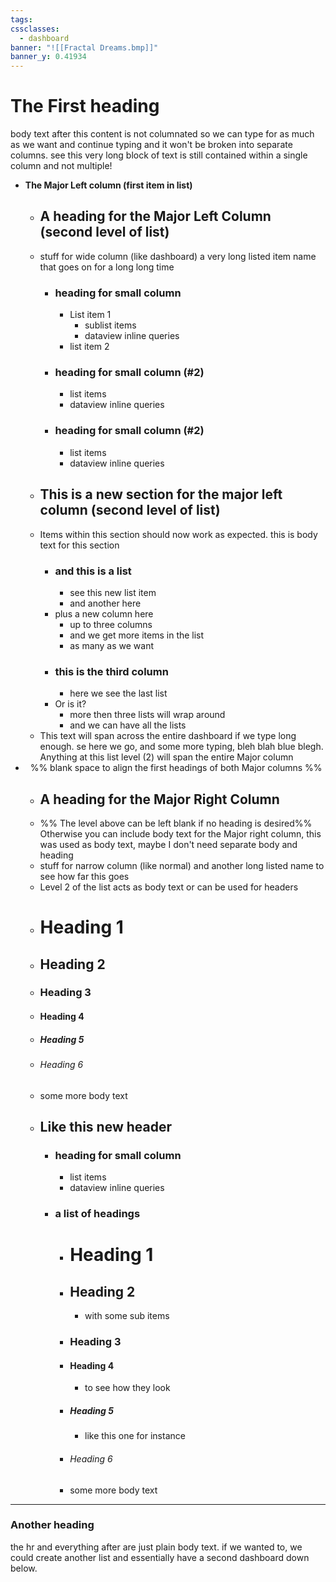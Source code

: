 ```yaml
---
tags: 
cssclasses:
  - dashboard
banner: "![[Fractal Dreams.bmp]]"
banner_y: 0.41934
---
```

# The First heading
body text after this content is not columnated so we can type for as much as we want and continue typing and it won't be broken into separate columns. see this very long block of text is still contained within a single column and not multiple!

- **The Major Left column (first item in list)**
	- ## A heading for the Major Left Column (second level of list)
	- stuff for wide column (like dashboard) a very long listed item name that goes on for a long long time
		- ### heading for small column
			- List item 1
				- sublist items
				- dataview inline queries
			- list item 2
		- ### heading for small column (\#2)
			- list items
			- dataview inline queries
		- ### heading for small column (\#2)
			- list items
			- dataview inline queries
	- ## This is a new section for the major left column (second level of list)
	- Items within this section should now work as expected. this is body text for this section
		- ### and this is a list
			- see this new list item
			- and another here
		- plus a new column here
			- up to three columns
			- and we get more items in the list
			- as many as we want
		- ### this is the third column
			- here we see the last list
		- Or is it?
			- more then three lists will wrap around
			- and we can have all the lists
	- This text will span across the entire dashboard if we type long enough. se here we go, and some more typing, bleh blah blue blegh. Anything at this list level (2) will span the entire Major column
- &nbsp; %% blank space to align the first headings of both Major columns %%
	- ## A heading for the Major Right Column
	- %% The level above can be left blank if no heading is desired%% Otherwise you can include body text for the Major right column, this was used as body text, maybe I don't need separate body and heading 
	- stuff for narrow column (like normal) and another long listed name to see how far this goes
	- Level 2 of the list acts as body text or can be used for headers
	- # Heading 1
	- ## Heading 2
	- ### Heading 3
	- #### Heading 4
	- ##### Heading 5
	- ###### Heading 6
	- some more body text
	- ## Like this new header
		- ### heading for small column
			- list items
			- dataview inline queries
		- ### a list of headings
			- # Heading 1
			- ## Heading 2
				- with some sub items
			- ### Heading 3
			- #### Heading 4
				- to see how they look
			- ##### Heading 5
				- like this one for instance
			- ###### Heading 6
			- some more body text

--- 
### Another heading
the hr and everything after are just plain body text. if we wanted to, we could create another list and essentially have a second dashboard down below.
